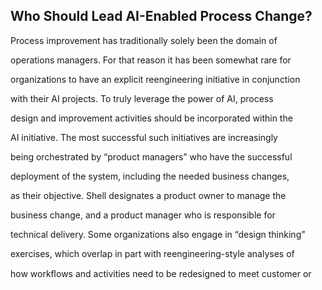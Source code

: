 ## Who Should Lead AI-Enabled Process Change?

Process improvement has traditionally solely been the domain of

operations managers. For that reason it has been somewhat rare for

organizations to have an explicit reengineering initiative in conjunction

with their AI projects. To truly leverage the power of AI, process

design and improvement activities should be incorporated within the

AI initiative. The most successful such initiatives are increasingly

being orchestrated by “product managers” who have the successful

deployment of the system, including the needed business changes,

as their objective. Shell designates a product owner to manage the

business change, and a product manager who is responsible for

technical delivery. Some organizations also engage in “design thinking”

exercises, which overlap in part with reengineering-style analyses of

how workﬂows and activities need to be redesigned to meet customer or
